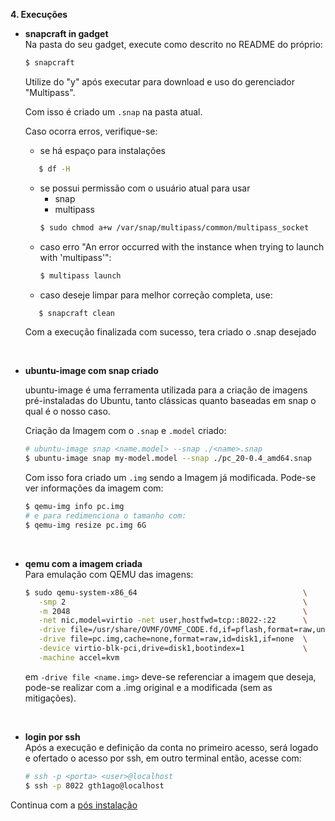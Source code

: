 **4. Execuções**
   * **snapcraft in gadget**\
     Na pasta do seu gadget, execute como descrito no README do próprio:
     ~~~bash
     $ snapcraft 
     ~~~ 
     Utilize do "y" após executar para download e uso do gerenciador "Multipass".
     
     Com isso é criado um `.snap` na pasta atual.

     Caso ocorra erros, verifique-se:
      - se há espaço para instalações 
      ~~~bash 
         $ df -H
      ~~~
      - se possui permissão com o usuário atual para usar
        - snap
        - multipass
        ~~~bash
        $ sudo chmod a+w /var/snap/multipass/common/multipass_socket
        ~~~
      - caso erro "An error occurred with the instance when trying to launch with 'multipass'":
        ~~~bash
        $ multipass launch
        ~~~
      - caso deseje limpar para melhor correção completa, use:
      ~~~bash
         $ snapcraft clean 
      ~~~ 
      
      Com a execução finalizada com sucesso, tera criado o .snap desejado
<br/>

   * **ubuntu-image com snap criado**
   
      ubuntu-image é uma ferramenta utilizada para a criação de imagens pré-instaladas do Ubuntu, tanto clássicas quanto baseadas em snap o qual é o nosso caso.
   
      Criação da Imagem com o `.snap` e `.model` criado:
      
      ~~~ bash
      # ubuntu-image snap <name.model> --snap ./<name>.snap
      $ ubuntu-image snap my-model.model --snap ./pc_20-0.4_amd64.snap
      ~~~ 
      
      Com isso fora criado um `.img` sendo a Imagem já modificada.
      Pode-se ver informações da imagem com:
      
      ~~~ bash
      $ qemu-img info pc.img
      # e para redimenciona o tamanho com:
      $ qemu-img resize pc.img 6G
      ~~~ 
<br/>

   * **qemu com a imagem criada**\
    Para emulação com QEMU das imagens:
    
      ~~~ bash
      $ sudo qemu-system-x86_64                                     \
         -smp 2                                                     \
         -m 2048                                                    \
         -net nic,model=virtio -net user,hostfwd=tcp::8022-:22      \
         -drive file=/usr/share/OVMF/OVMF_CODE.fd,if=pflash,format=raw,unit=0,readonly=on \
         -drive file=pc.img,cache=none,format=raw,id=disk1,if=none  \
         -device virtio-blk-pci,drive=disk1,bootindex=1             \
         -machine accel=kvm 
      ~~~ 
      
      em `-drive file <name.img>` deve-se referenciar a imagem que deseja, pode-se realizar com a .img original e a modificada (sem as mitigações).
<br/>

   * **login por ssh**\
    Após a execução e definição da conta no primeiro acesso, será logado e ofertado o acesso por ssh, em outro terminal então, acesse com:
   
      ~~~bash
      # ssh -p <porta> <user>@localhost
      $ ssh -p 8022 gth1ago@localhost
      ~~~
  
  Continua com a [pós instalação](./posInstall.md)

